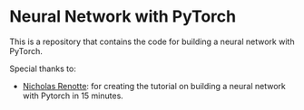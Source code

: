 # Neural Network with PyTorch

This is a repository that contains the code for building a neural network with PyTorch.

Special thanks to:

- [Nicholas Renotte](https://github.com/nicknochnack): for creating the tutorial on building a neural network with Pytorch in 15 minutes.